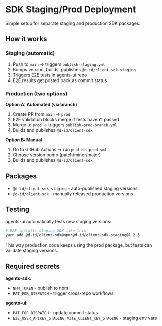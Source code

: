 # SDK Staging/Prod Deployment

Simple setup for separate staging and production SDK packages.

## How it works

### Staging (automatic)
1. Push to `main` → triggers `publish-staging.yml`
2. Bumps version, builds, publishes `@d-id/client-sdk-staging`
3. Triggers E2E tests in agents-ui repo
4. E2E results get posted back as commit status

### Production (two options)

**Option A: Automated (via branch)**
1. Create PR from `main` → `prod` 
2. E2E validation blocks merge if tests haven't passed
3. Merge to `prod` → triggers `publish-prod-branch.yml`
4. Builds and publishes `@d-id/client-sdk`

**Option B: Manual**
1. Go to GitHub Actions → run `publish-prod.yml`
2. Choose version bump (patch/minor/major)
3. Builds and publishes `@d-id/client-sdk`

## Packages

- `@d-id/client-sdk-staging` - auto-published staging versions
- `@d-id/client-sdk` - manually released production versions

## Testing

agents-ui automatically tests new staging versions:
```bash
# E2E installs staging SDK like this:
yarn add @d-id/client-sdk@npm:@d-id/client-sdk-staging@1.2.3
```

This way production code keeps using the prod package, but tests can validate staging versions.

## Required secrets

**agents-sdk:**
- `NPM_TOKEN` - publish to npm
- `PAT_FOR_DISPATCH` - trigger cross-repo workflows

**agents-ui:**
- `PAT_FOR_DISPATCH` - update commit status
- `E2E_USER_APIKEY_STAGING`, `VITE_CLIENT_KEY_STAGING` - staging env vars
